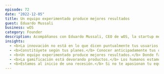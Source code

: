 ```yaml
---
episode: 72
date: "2022-12-05"
title: Un equipo experimentado produce mejores resultados
guest: Eduardo Mussali
business: wOS
category: Founder
description: Acompáñanos con Eduardo Mussali, CEO de wOS, la startup mexicana que busca incentivar la actividad física de millones de latinoamericanos.
insights:
  - <b>La innovación no está en lo que dicen puntualmente tus usuarios.</b> Para descubrir los verdaderos dolores de sus clientes y la solución correcta a ellos, wOS complementa los testimonios con data y tendencias.
  - <b>Constitúyete según tus planes.</b> Conocer anticipadamente tus objetivos de inversión y de mercado es importante para definir la estructura legal de tu startup. wOS es una C-corp estadounidense con una filial mexicana porque esto les permite crecer a nivel global.
  - <b>Un equipo experimentado produce mejores resultados.</b> Donde falta experiencia es importante incorporar a personas con el seniority necesario, el reenfoque B2B de wOS está siendo liderada por un Head of B2B con casi 20 años de carrera.
  - <b>La gamificación está devorando productos.</b> Los humanos estamos programados para esperar recompensas e incorporar este tipo de mecanismos en tu producto puede aumentar drásticamente su retención.
  - <b>Estamos al inicio de una recesión.</b> Si no te apasionan tu equipo y tu producto, será muy difícil que tu startup sobreviva al buscar inversión o nuevos usuarios.
---
```

